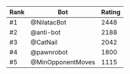 Rank|Bot|Rating
---|---|---
#1|@NilatacBot|2448
#2|@anti-bot|2188
#3|@CatNail|2042
#4|@pawnrobot|1800
#5|@MinOpponentMoves|1115
